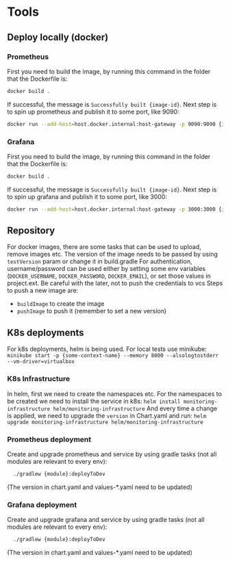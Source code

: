 # Tools

## Deploy locally (docker)
### Prometheus
First you need to build the image, by running this command in the folder that the Dockerfile is:
```bash
docker build .
```
If successful, the message is `Successfully built {image-id}`.
Next step is to spin up prometheus and publish it to some port, like 9090:
```bash
docker run --add-host=host.docker.internal:host-gateway -p 9090:9090 {image-id} --config.file=/etc/prometheus/prometheus-docker.yml
```

### Grafana
First you need to build the image, by running this command in the folder that the Dockerfile is:
```bash
docker build .
```
If successful, the message is `Successfully built {image-id}`.
Next step is to spin up grafana and publish it to some port, like 3000:
```bash
docker run --add-host=host.docker.internal:host-gateway -p 3000:3000 {image-id}
```

## Repository
For docker images, there are some tasks that can be used to upload, remove images etc.
The version of the image needs to be passed by using `testVersion` param or change it in build.gradle
For authentication, username/password can be used either by setting some env variables (`DOCKER_USERNAME`, `DOCKER_PASSWORD`, `DOCKER_EMAIL`), or set those values in project.ext. Be careful with the later, not to push the credentials to vcs
Steps to push a new image are:
- `buildImage` to create the image
- `pushImage` to push it (remember to set a new version)

## K8s deployments
For k8s deployments, helm is being used. 
For local tests use minikube: `minikube start -p {some-context-name} --memory 8000 --alsologtostderr --vm-driver=virtualbox`

### K8s Infrastructure
In helm, first we need to create the namespaces etc.
For the namespaces to be created we need to install the service in k8s: `helm install monitoring-infrastructure helm/monitoring-infrastructure`
And every time a change is applied, we need to upgrade the `version` in Chart.yaml and run: `helm upgrade monitoring-infrastructure helm/monitoring-infrastructure`

### Prometheus deployment
Create and upgrade prometheus and service by using gradle tasks (not all modules are relevant to every env): 
```bash
  ./gradlew {module}:deployToDev
```
(The version in chart.yaml and values-*.yaml need to be updated)

### Grafana deployment
Create and upgrade grafana and service by using gradle tasks (not all modules are relevant to every env): 
```bash
  ./gradlew {module}:deployToDev
```
(The version in chart.yaml and values-*.yaml need to be updated)

